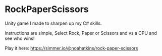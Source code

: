 # RockPaperScissors
Unity game I made to sharpen up my C# skills.

Instructions are simple, Select Rock, Paper or Scissors and vs a CPU and see who wins!

Play it here: https://simmer.io/@noahatkins/rock-paper-scissors
